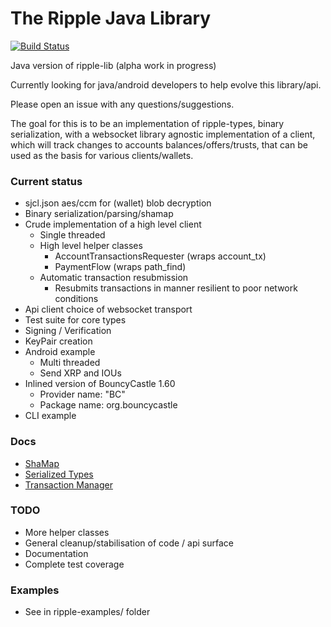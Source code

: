 The Ripple Java Library
===============

[![Build Status](https://travis-ci.org/ripple/ripple-lib-java.png?branch=master)](https://travis-ci.org/ripple/ripple-lib-java)

Java version of ripple-lib (alpha work in progress)

Currently looking for java/android developers to help evolve this library/api.

Please open an issue with any questions/suggestions.

The goal for this is to be an implementation of ripple-types, binary
serialization, with a websocket library agnostic implementation of a client,
which will track changes to accounts balances/offers/trusts, that can be used as
the basis for various clients/wallets.

### Current status
  
  - sjcl.json aes/ccm for (wallet) blob decryption
  - Binary serialization/parsing/shamap
  - Crude implementation of a high level client
    - Single threaded
    - High level helper classes
      - AccountTransactionsRequester (wraps account_tx)
      - PaymentFlow (wraps path_find)
    - Automatic transaction resubmission
      - Resubmits transactions in manner resilient to poor network conditions
  - Api client choice of websocket transport
  - Test suite for core types
  - Signing / Verification
  - KeyPair creation
  - Android example
    - Multi threaded
    - Send XRP and IOUs
  - Inlined version of BouncyCastle 1.60
    - Provider name: "BC"
    - Package name: org.bouncycastle
  - CLI example

### Docs

  - [ShaMap](ripple-core/src/main/java/com/ripple/core/types/shamap/README.md)
  - [Serialized Types](ripple-core/README.md)
  - [Transaction Manager](ripple-client/src/main/java/com/ripple/client/transactions/README.md)

### TODO
  - More helper classes
  - General cleanup/stabilisation of code / api surface
  - Documentation
  - Complete test coverage

### Examples

  - See in ripple-examples/ folder

